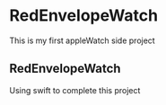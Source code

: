 # RedEnvelopeWatch
This is my first appleWatch side project  

## RedEnvelopeWatch
Using swift to complete this project
